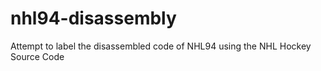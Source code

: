 # nhl94-disassembly
 Attempt to label the disassembled code of NHL94 using the NHL Hockey Source Code
